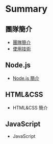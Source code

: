 # Summary

## 團隊簡介

* [團隊簡介](README.md)
* [使用技術](shi-yong-ji-shu.md)

## Node.js

* [Node.js 簡介](chapter1.md)

## HTML&CSS

* HTML&CSS 簡介

## JavaScript

* JavaScript

